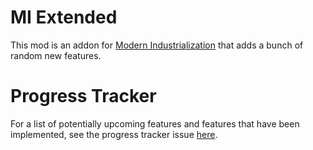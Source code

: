 # MI Extended

This mod is an addon for [Modern Industrialization](https://github.com/AztechMC/Modern-Industrialization) that adds a bunch of random new features.

# Progress Tracker

For a list of potentially upcoming features and features that have been implemented, see the progress tracker issue [here](https://github.com/Swedz/MI-Extended/issues/1).